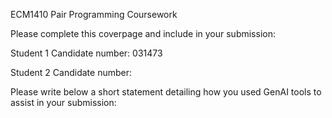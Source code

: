 ECM1410 Pair Programming Coursework

Please complete this coverpage and include in your submission:

Student 1 Candidate number: 031473

Student 2 Candidate number:

Please write below a short statement detailing how you used GenAI tools to assist in your submission:


